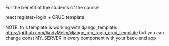 For the benefit of the students of the course

react register+login + CRUD template

NOTE: this template is working with django_template: https://github.com/AndyMelm/django_reg_login_crud_template
but you can change const MY_SERVER  in every component with your back-end app
